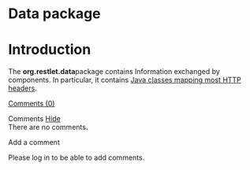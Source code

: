 Data package
============

Introduction
============

The **org.restlet.data**package contains Information exchanged by
components. In particular, it contains [Java classes mapping most HTTP
headers](http://web.archive.org/web/20111207082254/http://wiki.restlet.org/docs_2.0/130-restlet.html "Mapping HTTP headers").

[Comments
(0)](http://web.archive.org/web/20111207082254/http://wiki.restlet.org/docs_2.0/13-restlet/27-restlet/330-restlet.html#)

Comments
[Hide](http://web.archive.org/web/20111207082254/http://wiki.restlet.org/docs_2.0/13-restlet/27-restlet/330-restlet.html#)
\
There are no comments.

Add a comment

Please log in to be able to add comments.
